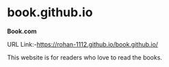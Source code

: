 # book.github.io
**Book.com**


URL Link:-https://rohan-1112.github.io/book.github.io/

This website is for readers who love to read the books.
